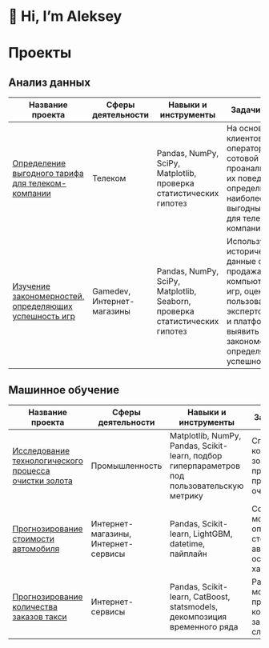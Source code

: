 # 👋 Hi, I’m Aleksey


<!---
- 👀 I’m interested in ...
- 🌱 I’m currently learning ...
- 💞️ I’m looking to collaborate on ...
- 📫 How to reach me ...

alien150684/alien150684 is a ✨ special ✨ repository because its `README.md` (this file) appears on your GitHub profile.
You can click the Preview link to take a look at your changes.
--->


# Проекты

## Анализ данных

| Название проекта | Сферы деятельности | Навыки и инструменты | Задачи проекта |
|---|---|---|---|
| [Определение выгодного тарифа для телеком-компании](https://github.com/alien150684/4_telecom_company_tariffs) | Телеком | Pandas, NumPy, SciPy, Matplotlib, проверка статистических гипотез | На основе данных клиентов оператора сотовой связи проанализировать их поведение и определить наиболее выгодный тариф для телеком-компании. |
| [Изучение закономерностей, определяющих успешность игр](https://github.com/alien150684/5_search_successful_games) | Gamedev, Интернет-магазины | Pandas, NumPy, SciPy, Matplotlib, Seaborn, проверка статистических гипотез | Используя исторические данные о продажах компьютерных игр, оценки пользователей и экспертов, жанры и платформы, выявить закономерности, определяющие успешность игры  |

## Машинное обучение

| Название проекта | Сферы деятельности | Навыки и инструменты | Задачи проекта |
|---|---|---|---|
| [Исследование технологического процесса очистки золота](https://github.com/alien150684/9_process_gold_recovery) | Промышленность | Matplotlib, NumPy, Pandas, Scikit-learn, подбор гиперпараметров под пользовательскую метрику | Спрогнозировать концентрацию золота при проведении процесса его очистки. |
| [Прогнозирование стоимости автомобиля](https://github.com/alien150684/11_car_price_prediction) | Интернет-магазины, Интернет-сервисы | Pandas, Scikit-learn, LightGBM, datetime, пайплайн | Создание модели для определения стоимости автомобиля на основе его характеристик. |
| [Прогнозирование количества заказов такси](https://github.com/alien150684/12_number_of_taxi_orders) | Интернет-сервисы | Pandas, Scikit-learn, CatBoost, statsmodels, декомпозиция временного ряда | Разработка модели для предсказания  количества заказов такси на следующий час. |


